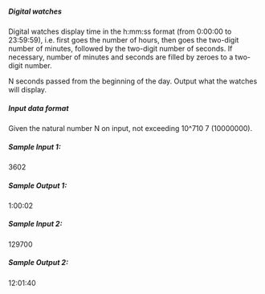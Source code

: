 ##### Digital watches

Digital watches display time in the h:mm:ss format (from 0:00:00 to 23:59:59), i.e. first goes the number of hours, then goes the two-digit number of minutes, followed by the two-digit number of seconds. If necessary, number of minutes and seconds are filled by zeroes to a two-digit number.

N seconds passed from the beginning of the day. Output what the watches will display.

##### Input data format

Given the natural number N on input, not exceeding 10^710 
7
  (10000000).

##### Sample Input 1:<br>
   3602
##### Sample Output 1:<br>
   1:00:02
##### Sample Input 2:<br>
   129700
##### Sample Output 2:<br>
   12:01:40
